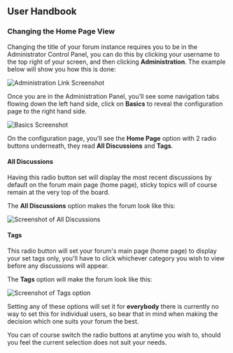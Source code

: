 ## User Handbook
### Changing the Home Page View


Changing the title of your forum instance requires you to be in the Administrator Control Panel, you can do this by clicking your username to the top right of your screen, and then clicking **Administration**. The example below will show you how this is done:

![Administration Link Screenshot](http://i.imgur.com/WZ1Zjx9.gif)

Once you are in the Administration Panel, you'll see some navigation tabs flowing down the left hand side, click on **Basics** to reveal the configuration page to the right hand side.

![Basics Screenshot](http://i.imgur.com/ZMggtZG.png)

On the configuration page, you'll see the **Home Page** option with 2 radio buttons underneath, they read **All Discussions** and **Tags**.

#### All Discussions

Having this radio button set will display the most recent discussions by default on the forum main page (home page), sticky topics will of course remain at the very top of the board.

The **All Discussions** option makes the forum look like this:

![Screenshot of All Discussions](http://i.imgur.com/RVAzmWf.png)

#### Tags

This radio button will set your forum's main page (home page) to display your set tags only, you'll have to click whichever category you wish to view before any discussions will appear.

The **Tags** option will make the forum look like this:

![Screenshot of Tags option](http://i.imgur.com/DbXUwQa.png)

Setting any of these options will set it for **everybody** there is currently no way to set this for individual users, so bear that in mind when making the decision which one suits your forum the best.

You can of course switch the radio buttons at anytime you wish to, should you feel the current selection does not suit your needs.
